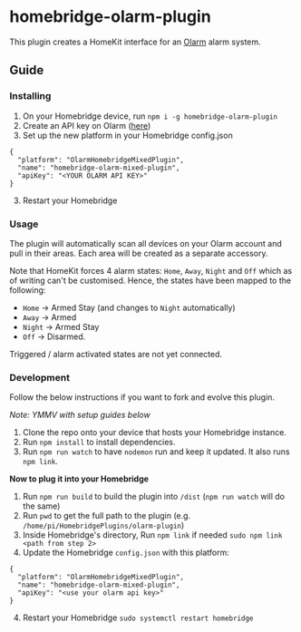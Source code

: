# homebridge-olarm-plugin

This plugin creates a HomeKit interface for an [Olarm](https://olarm.co) alarm system.

## Guide

### Installing

1. On your Homebridge device, run `npm i -g homebridge-olarm-plugin`
2. Create an API key on Olarm ([here](https://user.olarm.co/#/api))
2. Set up the new platform in your Homebridge config.json
```
{
  "platform": "OlarmHomebridgeMixedPlugin",
  "name": "homebridge-olarm-mixed-plugin",
  "apiKey": "<YOUR OLARM API KEY>"
}
```
3. Restart your Homebridge

### Usage

The plugin will automatically scan all devices on your Olarm account and pull in their areas. Each area will be created as a separate accessory.

Note that HomeKit forces 4 alarm states: `Home`, `Away`, `Night` and `Off` which as of writing can't be customised. Hence, the states have been mapped to the following:

- `Home` -> Armed Stay (and changes to `Night` automatically)
- `Away` -> Armed
- `Night` -> Armed Stay
- `Off` -> Disarmed.

Triggered / alarm activated states are not yet connected.

### Development

Follow the below instructions if you want to fork and evolve this plugin.

_Note: YMMV with setup guides below_

1. Clone the repo onto your device that hosts your Homebridge instance.
2. Run `npm install` to install dependencies.
3. Run `npm run watch` to have `nodemon` run and keep it updated. It also runs `npm link`.

**Now to plug it into your Homebridge**

1. Run `npm run build` to build the plugin into `/dist` (`npm run watch` will do the same)
2. Run `pwd` to get the full path to the plugin (e.g. `/home/pi/HomebridgePlugins/olarm-plugin`)
3. Inside Homebridge's directory, Run `npm link` if needed `sudo npm link <path from step 2>`
3. Update the Homebridge `config.json` with this platform:
```
{
  "platform": "OlarmHomebridgeMixedPlugin",
  "name": "homebridge-olarm-mixed-plugin",
  "apiKey": "<use your olarm api key>"
}
```
4. Restart your Homebridge `sudo systemctl restart homebridge`


